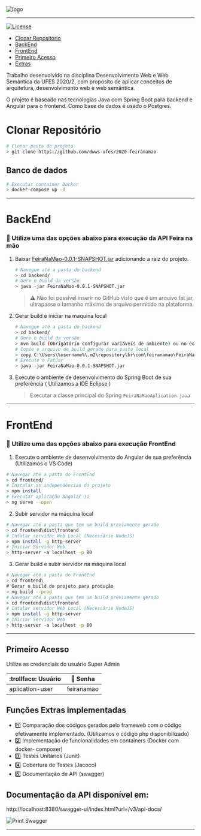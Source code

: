 ![logo](https://i.ibb.co/41jhpNj/68747470733a2f2f692e696d6775722e636f6d2f564f636d4636572e706e67-removebg-preview.png)

*****

[![License](https://img.shields.io/badge/license-MIT-blue.svg)](/LICENSE)

  * <a href="#clonar-repositório">Clonar Repositório</a>
  * <a href="#backend">BackEnd</a>
  * <a href="#frontend">FrontEnd</a>
  * <a href="#primeiro-acesso">Primeiro Acesso</a>
  * <a href="#funções-Extras-implementadas">Extras</a>

Trabalho desenvolvido na disciplina Desenvolvimento Web e Web Semântica da UFES 2020/2, com proposito de aplicar conceitos de arquitetura, desenvolvimento web e web semântica.

O projeto é baseado nas tecnologias Java com Spring Boot para backend e Angular para o frontend. Como base de dados é usado o Postgres.

# Clonar Repositório

```bash
# Clonar pasta do projeto
> git clone https://github.com/dwws-ufes/2020-feiranamao
```

## Banco de dados
```bash
# Executar container Docker
> docker-compose up -d
```
----
# BackEnd 
### :checkered_flag: Utilize uma das opções abaixo para execução da API Feira na mão
1. Baixar  [FeiraNaMao-0.0.1-SNAPSHOT.jar]( https://drive.google.com/file/d/1aO6LG4faPHh14jSJD2-Wt7eCkV4bQc3-/view?usp=sharing "Google Drive")
adicionando a raiz do projeto. 
 
     ```bash
     # Navegue até a pasta do backend
     > cd backend/
     # Gere o build da versão
     > java -jar FeiraNaMao-0.0.1-SNAPSHOT.jar
     ```
     > :warning: Não foi possível inserir no GitHub visto que é um arquivo fat jar, ultrapassa o tamanho máximo de arquivo permitido na plataforma.
    
2.  Gerar build e iniciar na maquina local 
        
     ```bash
     # Navegue até a pasta do backend
     > cd backend/
     # Gere o build da versão
     > mvn build (Obrigatório configurar variáveis de ambiente) ou no eclipse utilize a opção run as Maven Install 
     # Copie o arquivo de build gerado para pasta local
     > copy C:\Users\%username%\.m2\repository\br\com\feiranamao\FeiraNaMao\0.0.1-SNAPSHOT\FeiraNaMao-0.0.1-SNAPSHOT.jar FeiraNaMao-0.0.1-SNAPSHOT.jar 
     # Execute o FatJar
     > java -jar FeiraNaMao-0.0.1-SNAPSHOT.jar
     ```
     
3. Execute o ambiente de desenvolvimento do Spring Boot de sua preferência ( Utilizamos a IDE Eclipse ) 
     > Executar a classe principal do Spring `FeiraNaMaoAplication.java` 

----

# FrontEnd
### :checkered_flag: Utilize uma das opções abaixo para execução FrontEnd

1. Execute o ambiente de desenvolvimento do Angular de sua preferência (Utilizamos o VS Code)
```bash
# Navegar até a pasta do FrontEnd
> cd frontend/
# Instalar as independências do projeto
> npm install
# Executar aplicação Angular 11
> ng serve --open

```
2. Subir servidor na máquina local
```bash
# Navegar até a pasta que tem um build previamente gerado
> cd frontend\dist\frontend
# Intalar servidor Web Local (Necessário NodeJS)
> npm install -g http-server
# Iniciar Servidor Web
> http-server -a localhost -p 80 
```

3. Gerar build e subir servidor na máquina local
```bash
# Navegar até a pasta do FrontEnd
> cd frontend\
# Gerar o build do projeto para produção
> ng build --prod
# Navegar até a pasta que tem um build previamente gerado
> cd frontend\dist\frontend
# Intalar servidor Web Local (Necessário NodeJS)
> npm install -g http-server
# Iniciar Servidor Web
> http-server -a localhost -p 80 
```
----
## Primeiro Acesso
Utilize as credenciais do usuário Super Admin

| :trollface: Usuário |:key: Senha |
| ------------- | ------------- |
| aplication-user  | feiranamao  |

## Funções Extras implementadas
* :one: Comparação dos códigos gerados pelo frameweb com o código efetivamente implementado. (Utilizamos o código php disponibilizado)
* :two: Implementação de funcionalidades em containers (Docker com docker- composer)
* :three: Testes Unitários    (Junit)  
* :four: Cobertura de Testes (Jacoco)
* :five: Documentação de API (swagger)

## Documentação da API disponível em: 
http://localhost:8380/swagger-ui/index.html?url=/v3/api-docs/

![Print Swagger](https://i.ibb.co/F3wCYG2/feiranamao.png)
**************
